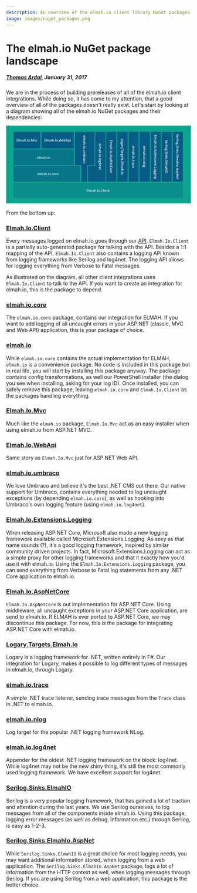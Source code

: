 ```yaml
---
description: An overview of the elmah.io client library NuGet packages. Which web- and logging-frameworks do we support and how are dependencies between packages.
image: images/nuget_packages.png
---
```


# The elmah.io NuGet package landscape

##### [Thomas Ardal](http://elmah.io/about/), January 31, 2017

We are in the process of building prereleases of all of the elmah.io client integrations. While doing so, it has come to my attention, that a good overview of all of the packages doesn't really exist. Let's start by looking at a diagram showing all of the elmah.io NuGet packages and their dependencies:

![elmah.io NuGet packages](images/nuget_packages.png)

From the bottom up:

### [Elmah.Io.Client](https://github.com/elmahio/Elmah.Io.Client)

Every messages logged on elmah.io goes through our [API](https://api.elmah.io/swagger/ui/index). `Elmah.Io.Client` is a partially auto-generated package for talking with the API. Besides a 1:1 mapping of the API, `Elmah.Io.Client` also contains a logging API known from logging frameworks like Serilog and log4net. The logging API allows for logging everything from Verbose to Fatal messages.

As illustrated on the diagram, all other client integrations uses `Elmah.Io.Client` to talk to the API. If you want to create an integration for elmah.io, this is the package to depend.

### [elmah.io.core](https://github.com/elmahio/elmah.io)

The `elmah.io.core` package, contains our integration for ELMAH. If you want to add logging of all uncaught errors in your ASP.NET (classic, MVC and Web API) application, this is your package of choice.

### [elmah.io](https://github.com/elmahio/elmah.io)

While `elmah.io.core` contains the actual implementation for ELMAH, `elmah.io` is a convenience package. No code is included in this package but in real life, you will start by installing this package anyway. The package contains config transformations, as well our PowerShell installer (the dialog you see when installing, asking for your log ID). Once installed, you can safely remove this package, leaving `elmah.io.core` and `Elmah.Io.Client` as the packages handling everything.

### [Elmah.Io.Mvc](https://www.nuget.org/packages/Elmah.Io.Mvc/)

Much like the `elmah.io` package, `Elmah.Io.Mvc` act as an easy installer when using elmah.io from ASP.NET MVC.

### [Elmah.Io.WebApi](https://www.nuget.org/packages/Elmah.Io.WebApi/)

Same story as `Elmah.Io.Mvc` just for ASP.NET Web API.

### [elmah.io.umbraco](https://github.com/elmahio/elmah.io.umbraco)

We love Umbraco and believe it's the best .NET CMS out there. Our native support for Umbraco, contains everything needed to log uncaught exceptions (by depending `elmah.io.core`), as well as hooking into Umbraco's own logging feature (using `elmah.io.log4net`).

### [Elmah.Io.Extensions.Logging](https://github.com/elmahio/Elmah.Io.Extensions.Logging)

When releasing ASP.NET Core, Microsoft also made a new logging framework available called Microsoft.Extensions.Logging. As sexy as that name sounds (?), it's a good logging framework, inspired by similar community driven projects. In fact, Microsoft.Extensions.Logging can act as a simple proxy for other logging frameworks and that it exactly how you'd use it with elmah.io. Using the `Elmah.Io.Extensions.Logging` package, you can send everything from Verbose to Fatal log statements from any .NET Core application to elmah.io.

### [Elmah.Io.AspNetCore](https://github.com/elmahio/Elmah.Io.AspNetCore)

`Elmah.Io.AspNetCore` is out implementation for ASP.NET Core. Using middleware, all uncaught exceptions in your ASP.NET Core application, are send to elmah.io. If ELMAH is ever ported to ASP.NET Core, we may discontinue this package. For now, this is the package for integrating ASP.NET Core with elmah.io.

### [Logary.Targets.Elmah.Io](https://github.com/elmahio/logary)

Logary is a logging framework for .NET, written entirely in F#. Our integration for Logary, makes it possible to log different types of messages in elmah.io, through Logary.

### [elmah.io.trace](https://github.com/elmahio/Elmah.Io.Trace)

A simple .NET trace listener, sending trace messages from the `Trace` class in .NET to elmah.io.

### [elmah.io.nlog](https://github.com/elmahio/elmah.io.nlog)

Log target for the popular .NET logging framework NLog.

### [elmah.io.log4net](https://github.com/elmahio/elmah.io.log4net)

Appender for the oldest .NET logging framework on the block: log4net. While log4net may not be the new shiny thing, it's still the most commonly used logging framework. We have excellent support for log4net.

### [Serilog.Sinks.ElmahIO](https://github.com/serilog/serilog-sinks-elmahio)

Serilog is a very popular logging framework, that has gained a lot of traction and attention during the last years. We use Serilog ourselves, to log messages from all of the components inside elmah.io. Using this package, logging error messages (as well as debug, information etc.) through Serilog, is easy as 1-2-3.

### [Serilog.Sinks.ElmahIo.AspNet](https://github.com/serilog/serilog-sinks-elmahio)

While `Serilog.Sinks.ElmahIO` is a great choice for most logging needs, you may want additional information stored, when logging from a web application. The `Serilog.Sinks.ElmahIo.AspNet` package, logs a lot of information from the HTTP context as well, when logging messages through Serilog. If you are using Serilog from a web application, this package is the better choice.